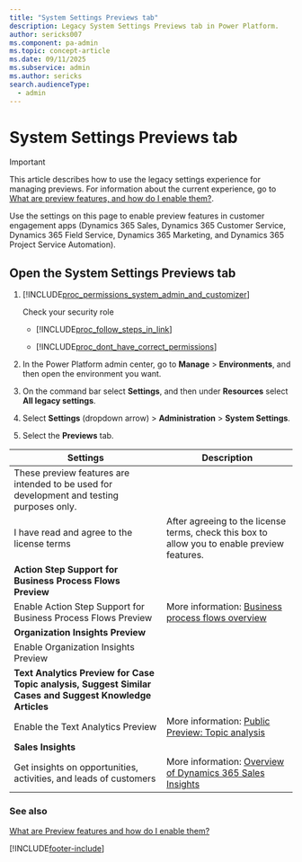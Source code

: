 ```yaml
---
title: "System Settings Previews tab"
description: Legacy System Settings Previews tab in Power Platform.
author: sericks007
ms.component: pa-admin
ms.topic: concept-article
ms.date: 09/11/2025
ms.subservice: admin
ms.author: sericks
search.audienceType: 
  - admin
---
```

# System Settings Previews tab


> [!IMPORTANT]
> This article describes how to use the legacy settings experience for managing previews. For information about the current experience, go to [What are preview features, and how do I enable them?](what-are-preview-features-how-do-i-enable-them.md).

Use the settings on this page to enable preview features in customer engagement apps (Dynamics 365 Sales, Dynamics 365 Customer Service, Dynamics 365 Field Service, Dynamics 365 Marketing, and Dynamics 365 Project Service Automation).

<!-- legacy procedure -->
  
## Open the System Settings Previews tab 
  
1. [!INCLUDE[proc_permissions_system_admin_and_customizer](../includes/proc-permissions-system-admin-and-customizer.md)]  
  
    Check your security role  
  
   - [!INCLUDE[proc_follow_steps_in_link](../includes/proc-follow-steps-in-link.md)]  
  
   - [!INCLUDE[proc_dont_have_correct_permissions](../includes/proc-dont-have-correct-permissions.md)]  
  
2. In the Power Platform admin center, go to **Manage** > **Environments**, and then open the environment you want.
3. On the command bar select **Settings**, and then under **Resources** select **All legacy settings**.
4. Select **Settings** (dropdown arrow) > **Administration** > **System Settings**.
5. Select the **Previews** tab.  
  
|Settings|Description|  
|--------------|-----------------|  
|These preview features are intended to be used for development and testing purposes only.||
|I have read and agree to the license terms|After agreeing to the license terms, check this box to allow you to enable preview features.|
|**Action Step Support for Business Process Flows Preview**||
|Enable Action Step Support for Business Process Flows Preview|More information: [Business process flows overview](/power-automate/business-process-flows-overview)|
|**Organization Insights Preview**||
|Enable Organization Insights Preview| |
|**Text Analytics Preview for Case Topic analysis, Suggest Similar Cases and Suggest Knowledge Articles**||
|Enable the Text Analytics Preview|More information: [Public Preview: Topic analysis](/previous-versions/dynamicscrm-2016/administering-dynamics-365/mt752501(v=crm.8))|
|**Sales Insights**||
|Get insights on opportunities, activities, and leads of customers |More information: [Overview of Dynamics 365 Sales Insights](/dynamics365/ai/sales/overview)|

### See also
[What are Preview features and how do I enable them?](what-are-preview-features-how-do-i-enable-them.md)


[!INCLUDE[footer-include](../includes/footer-banner.md)]
